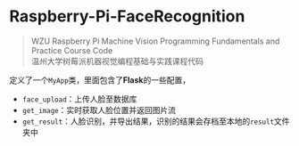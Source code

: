 # Raspberry-Pi-FaceRecognition
>WZU Raspberry Pi Machine Vision Programming Fundamentals and Practice Course Code  
>温州大学树莓派机器视觉编程基础与实践课程代码

定义了一个`MyApp`类，里面包含了**Flask**的一些配置，
- `face_upload`：上传人脸至数据库
- `get_image`：实时获取人脸位置并返回图片流
- `get_result`：人脸识别，并导出结果，识别的结果会存档至本地的`result`文件夹中
